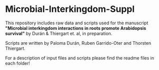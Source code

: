# Microbial-Interkingdom-Suppl

This repository includes raw data and scripts used for the manuscript **"Microbial interkingdom interactions in roots promote Arabidopsis survival"**  by Durán & Thiergart et. al, in preparation.

Scripts are written by Paloma Durán, Ruben Garrido-Oter and Thorsten Thiergart.

For a description of input files and scripts please find the readme files in each folder!
